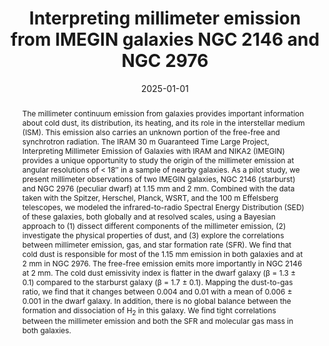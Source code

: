 ---
title: "Interpreting millimeter emission from IMEGIN galaxies NGC 2146 and NGC 2976"
collection: "publications"
category: "co_papers"
permalink: /publications/2025A&A693A88E
link: https://ui.adsabs.harvard.edu/abs/2025A&A...693A..88E/abstract
date: 2025-01-01
venue: "Astronomy and Astrophysics"
citation: "Ejlali, G., Tabatabaei, F. S., Roussel, H., et al. (2025), Astronomy and Astrophysics, 693, A88."
abstract: "The millimeter continuum emission from galaxies provides important information about cold dust, its distribution, its heating, and its role in the interstellar medium (ISM). This emission also carries an unknown portion of the free-free and synchrotron radiation. The IRAM 30 m Guaranteed Time Large Project, Interpreting Millimeter Emission of Galaxies with IRAM and NIKA2 (IMEGIN) provides a unique opportunity to study the origin of the millimeter emission at angular resolutions of &lt; 18″ in a sample of nearby galaxies. As a pilot study, we present millimeter observations of two IMEGIN galaxies, NGC 2146 (starburst) and NGC 2976 (peculiar dwarf) at 1.15 mm and 2 mm. Combined with the data taken with the Spitzer, Herschel, Planck, WSRT, and the 100 m Effelsberg telescopes, we modeled the infrared-to-radio Spectral Energy Distribution (SED) of these galaxies, both globally and at resolved scales, using a Bayesian approach to (1) dissect different components of the millimeter emission, (2) investigate the physical properties of dust, and (3) explore the correlations between millimeter emission, gas, and star formation rate (SFR). We find that cold dust is responsible for most of the 1.15 mm emission in both galaxies and at 2 mm in NGC 2976. The free-free emission emits more importantly in NGC 2146 at 2 mm. The cold dust emissivity index is flatter in the dwarf galaxy (β = 1.3 ± 0.1) compared to the starburst galaxy (β = 1.7 ± 0.1). Mapping the dust-to-gas ratio, we find that it changes between 0.004 and 0.01 with a mean of 0.006 ± 0.001 in the dwarf galaxy. In addition, there is no global balance between the formation and dissociation of H<SUB>2</SUB> in this galaxy. We find tight correlations between the millimeter emission and both the SFR and molecular gas mass in both galaxies."
---